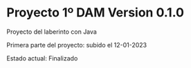 # Proyecto 1º DAM Version 0.1.0
Proyecto del laberinto con Java

Primera parte del proyecto: subido el 12-01-2023

Estado actual: Finalizado
